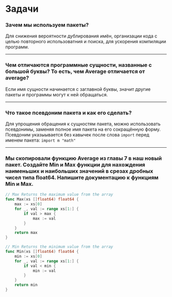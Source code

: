 # Задачи
### Зачем мы используем пакеты?
Для снижения вероятности дублирования имён, организации кода с целью повторного использоватния и поиска, для ускорения компиляции программ.
***
### Чем отличаются программные сущности, названные с большой буквы? То есть, чем Average отличается от average?
Если имя сущности начинается с заглавной буквы, значит другие пакеты и программы могут к ней обращаться.
***
### Что такое псевдоним пакета и как его сделать?
Для упрощения обращения к сущностям пакета, можно использовать псевдонимы, заменяя полное имя пакета на его сокращённую форму. Псевдоним указыывается без кавычек после слова `import` перед именем пакета: `import m "math"`
***
### Мы скопировали функцию Average из главы 7 в наш новый пакет. Создайте Min и Max функции для нахождения наименьших и наибольших значений в срезах дробных чисел типа float64. Напишите документацию к функциям Min и Max.
```go
// Max Returns the maximum value from the array
func Max(xs []float64) float64 {
	max := xs[0]
	for _, val := range xs[1:] {
		if val > max {
            max := val
        }
	}
	return max
}

// Min Returns the minimum value from the array
func Min(xs []float64) float64 {
	min := xs[0]
	for _, val := range xs[1:] {
		if val < min {
            min := val
        }
	}
	return min
}
```
